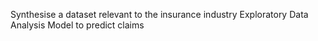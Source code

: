 Synthesise a dataset relevant to the insurance industry
Exploratory Data Analysis
Model to predict claims
